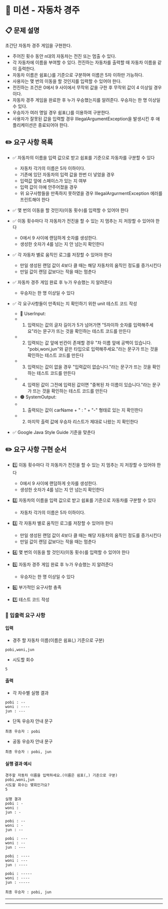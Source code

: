 # 🚗 미션 - 자동차 경주

## 📋 문제 설명

초간단 자동차 경주 게임을 구현한다.

- 주어진 횟수 동안 n대의 자동차는 전진 또는 멈출 수 있다.
- 각 자동차에 이름을 부여할 수 있다. 전진하는 자동차를 출력할 때 자동차 이름을 같이 출력한다.
- 자동차 이름은 쉼표(,)를 기준으로 구분하며 이름은 5자 이하만 가능하다.
- 사용자는 몇 번의 이동을 할 것인지를 입력할 수 있어야 한다.
- 전진하는 조건은 0에서 9 사이에서 무작위 값을 구한 후 무작위 값이 4 이상일 경우이다.
- 자동차 경주 게임을 완료한 후 누가 우승했는지를 알려준다. 우승자는 한 명 이상일 수 있다.
- 우승자가 여러 명일 경우 쉼표(,)를 이용하여 구분한다.
- 사용자가 잘못된 값을 입력할 경우 IllegalArgumentException을 발생시킨 후 애플리케이션은 종료되어야 한다.

## ✏️ 요구 사항 목록

- ✅ 자동차의 이름을 입력 값으로 받고 쉽표를 기준으로 자동차를 구분할 수 있다
  - 자동차 각가의 이름은 5자 이하이다.
  - 기존에 있던 자동차의 입력 값을 한번 더 넣었을 경우
  - 입력값 앞에 스페이스가 있는 지 여부
  - 입력 값이 아예 안주어졌을 경우
  - 위 요구사항들을 만족하지 못하였을 경우 IllegalArgurmentException 에러를 프린트해야 한다



- ✅ 몇 번의 이동을 할 것인지(이동 횟수)를 입력할 수 있어야 한다



- ✅ 이동 횟수마다 각 자동차가 전진을 할 수 있는 지 멈추는 지 저장할 수 있어야 한다
  - 0에서 9 사이에 랜덤하게 숫자를 생성한다.
  - 생성한 숫자가 4를 넘는 지 안 넘는지 확인한다



- ✅ 각 자동차 별로 움직인 로그를 저장할 수 있어야 한다
  - 만일 생성된 랜덤 값이 4보다 클 때는 해당 자동차의 움직인 정도를 증가시킨다
  - 만일 값이 랜덤 값보다는 작을 때는 멈춘다



- ✅ 자동차 경주 게임 완료 후 누가 우승했는 지 알려준다
  - 우승자는 한 명 이상일 수 있다

- ✅ 각 요구사항들이 만족되는 지 확인하기 위한 unit 테스트 코드 작성
  - 🔴 UserInput:
   - 1. 입력되는 값의 글자 길이가 5가 넘어가면 "5자이하 숫자를 입력해주세요"라는 문구가 뜨는 것을 확인하는 테스트 코드를 만든다
   - 2. 입력되는 값 앞에 빈칸이 존재할 경우 "차 이름 앞에 공백이 있습니다. "pobi,woni,jun"와 같은 타입으로 입력해주세요."라는 문구가 뜨는 것을 확인하는 테스트 코드를 만든다
   - 3. 입력되는 값이 없을 경우 "입력값이 없습니다."라는 문구가 뜨는 것을 확인하는 테스트 코드를 만든다
   - 4. 입력된 값이 그전에 입력된 값이면 "중복된 차 이름이 있습니다."라는 문구가 뜨는 것을 확인하는 테스트 코드를 만든다
  - 🟠 SystemOutput:
   - 1. 출력되는 값이 carName + " : " + "-" 형태로 있는 지 확인한다
   - 2. 마지막 출력 값에 우승자 리스트가 제대로 나왔는 지 확인한다
  
- ✅ Google Java Style Guide 기준을 맞춘다

## ✏️ 요구 사항 구현 순서

- 1️⃣ 이동 횟수마다 각 자동차가 전진을 할 수 있는 지 멈추는 지 저장할 수 있어야 한다
  - 0에서 9 사이에 랜덤하게 숫자를 생성한다.
  - 생성한 숫자가 4를 넘는 지 안 넘는지 확인한다

- 2️⃣ 자동차의 이름을 입력 값으로 받고 쉽표를 기준으로 자동차를 구분할 수 있다
  - 자동차 각가의 이름은 5자 이하이다.

- 3️⃣ 각 자동차 별로 움직인 로그를 저장할 수 있어야 한다
  - 만일 생성된 랜덤 값이 4보다 클 때는 해당 자동차의 움직인 정도를 증가시킨다
  - 만일 값이 랜덤 값보다는 작을 때는 멈춘다

- 4️⃣ 몇 번의 이동을 할 것인지(이동 횟수)를 입력할 수 있어야 한다

- 5️⃣ 자동차 경주 게임 완료 후 누가 우승했는 지 알려준다
  - 우승자는 한 명 이상일 수 있다

- 6️⃣ 부가적인 요구사항 충족

- 7️⃣ 테스트 코드 작성



### 🎯 입출력 요구 사항

#### 입력

- 경주 할 자동차 이름(이름은 쉼표(,) 기준으로 구분)

```
pobi,woni,jun
```

- 시도할 회수

```
5
```

#### 출력

- 각 차수별 실행 결과

```
pobi : --
woni : ----
jun : ---
```

- 단독 우승자 안내 문구

```
최종 우승자 : pobi
```

- 공동 우승자 안내 문구

```
최종 우승자 : pobi, jun
```

#### 실행 결과 예시

```
경주할 자동차 이름을 입력하세요.(이름은 쉼표(,) 기준으로 구분)
pobi,woni,jun
시도할 회수는 몇회인가요?
5

실행 결과
pobi : -
woni : 
jun : -

pobi : --
woni : -
jun : --

pobi : ---
woni : --
jun : ---

pobi : ----
woni : ---
jun : ----

pobi : -----
woni : ----
jun : -----

최종 우승자 : pobi, jun
```

---




---

